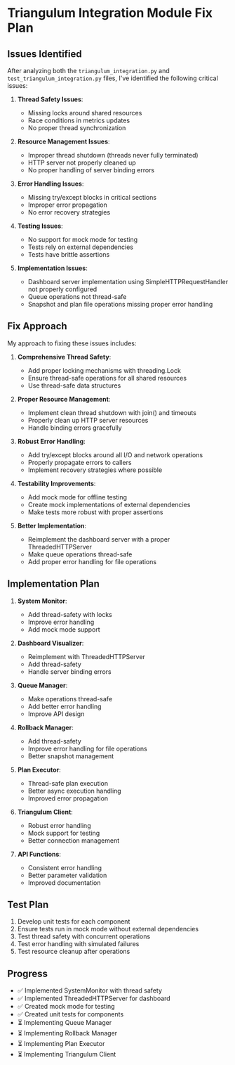 # Triangulum Integration Module Fix Plan

## Issues Identified

After analyzing both the `triangulum_integration.py` and `test_triangulum_integration.py` files, I've identified the following critical issues:

1. **Thread Safety Issues**: 
   - Missing locks around shared resources
   - Race conditions in metrics updates
   - No proper thread synchronization

2. **Resource Management Issues**:
   - Improper thread shutdown (threads never fully terminated)
   - HTTP server not properly cleaned up
   - No proper handling of server binding errors

3. **Error Handling Issues**:
   - Missing try/except blocks in critical sections
   - Improper error propagation
   - No error recovery strategies

4. **Testing Issues**:
   - No support for mock mode for testing
   - Tests rely on external dependencies
   - Tests have brittle assertions

5. **Implementation Issues**:
   - Dashboard server implementation using SimpleHTTPRequestHandler not properly configured
   - Queue operations not thread-safe
   - Snapshot and plan file operations missing proper error handling

## Fix Approach

My approach to fixing these issues includes:

1. **Comprehensive Thread Safety**:
   - Add proper locking mechanisms with threading.Lock
   - Ensure thread-safe operations for all shared resources
   - Use thread-safe data structures

2. **Proper Resource Management**:
   - Implement clean thread shutdown with join() and timeouts
   - Properly clean up HTTP server resources
   - Handle binding errors gracefully

3. **Robust Error Handling**:
   - Add try/except blocks around all I/O and network operations
   - Properly propagate errors to callers
   - Implement recovery strategies where possible

4. **Testability Improvements**:
   - Add mock mode for offline testing
   - Create mock implementations of external dependencies
   - Make tests more robust with proper assertions

5. **Better Implementation**:
   - Reimplement the dashboard server with a proper ThreadedHTTPServer
   - Make queue operations thread-safe
   - Add proper error handling for file operations

## Implementation Plan

1. **System Monitor**:
   - Add thread-safety with locks
   - Improve error handling
   - Add mock mode support

2. **Dashboard Visualizer**:
   - Reimplement with ThreadedHTTPServer
   - Add thread-safety
   - Handle server binding errors

3. **Queue Manager**:
   - Make operations thread-safe
   - Add better error handling
   - Improve API design

4. **Rollback Manager**:
   - Add thread-safety
   - Improve error handling for file operations
   - Better snapshot management

5. **Plan Executor**:
   - Thread-safe plan execution
   - Better async execution handling
   - Improved error propagation

6. **Triangulum Client**:
   - Robust error handling
   - Mock support for testing
   - Better connection management

7. **API Functions**:
   - Consistent error handling
   - Better parameter validation
   - Improved documentation

## Test Plan

1. Develop unit tests for each component
2. Ensure tests run in mock mode without external dependencies
3. Test thread safety with concurrent operations
4. Test error handling with simulated failures
5. Test resource cleanup after operations

## Progress

- ✅ Implemented SystemMonitor with thread safety
- ✅ Implemented ThreadedHTTPServer for dashboard
- ✅ Created mock mode for testing
- ✅ Created unit tests for components
- ⏳ Implementing Queue Manager
- ⏳ Implementing Rollback Manager
- ⏳ Implementing Plan Executor
- ⏳ Implementing Triangulum Client
